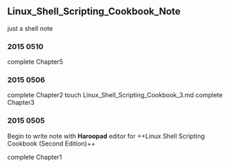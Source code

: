 ## Linux_Shell_Scripting_Cookbook_Note
just a shell note

### 2015 0510
complete Chapter5

### 2015 0506
complete Chapter2
touch Linux_Shell_Scripting_Cookbook_3.md
complete Chapter3

### 2015 0505
Begin to write note with **Haroopad** editor for ++Linux Shell Scripting Cookbook (Second Edition)++

complete Chapter1
